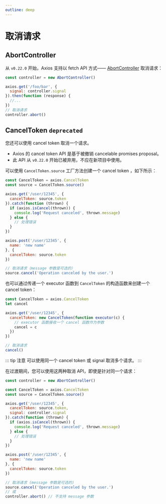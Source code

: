 ```yaml
---
outline: deep
---
```


# 取消请求

## AbortController

从 `v0.22.0` 开始，Axios 支持以 fetch API
方式—— [AbortController](https://developer.mozilla.org/en-US/docs/Web/API/AbortController) 取消请求：

```javascript
const controller = new AbortController()

axios.get('/foo/bar', {
  signal: controller.signal
}).then(function (response) {
  //...
})
// 取消请求
controller.abort()
```

## CancelToken `deprecated`

您还可以使用 cancel token 取消一个请求。

- Axios 的 cancel token API 是基于被撤销 cancelable promises proposal。
- 此 API 从 `v0.22.0` 开始已被弃用，不应在新项目中使用。

可以使用 `CancelToken.source` 工厂方法创建一个 cancel token ，如下所示：

```javascript
const CancelToken = axios.CancelToken
const source = CancelToken.source()

axios.get('/user/12345', {
  cancelToken: source.token
}).catch(function (thrown) {
  if (axios.isCancel(thrown)) {
    console.log('Request canceled', thrown.message)
  } else {
    // 处理错误
  }
})

axios.post('/user/12345', {
  name: 'new name'
}, {
  cancelToken: source.token
})

// 取消请求（message 参数是可选的）
source.cancel('Operation canceled by the user.')
```

也可以通过传递一个 executor 函数到 `CancelToken` 的构造函数来创建一个 cancel token：

```javascript
const CancelToken = axios.CancelToken
let cancel

axios.get('/user/12345', {
  cancelToken: new CancelToken(function executor(c) {
    // executor 函数接收一个 cancel 函数作为参数
    cancel = c
  })
})

// 取消请求
cancel()
```

::: tip 注意
可以使用同一个 cancel token 或 signal 取消多个请求。
:::

在过渡期间，您可以使用这两种取消 API，即使是针对同一个请求：

```javascript
const controller = new AbortController()

const CancelToken = axios.CancelToken
const source = CancelToken.source()

axios.get('/user/12345', {
  cancelToken: source.token,
  signal: controller.signal
}).catch(function (thrown) {
  if (axios.isCancel(thrown)) {
    console.log('Request canceled', thrown.message)
  } else {
    // 处理错误
  }
})

axios.post('/user/12345', {
  name: 'new name'
}, {
  cancelToken: source.token
})

// 取消请求 (message 参数是可选的)
source.cancel('Operation canceled by the user.')
// 或
controller.abort() // 不支持 message 参数
```
